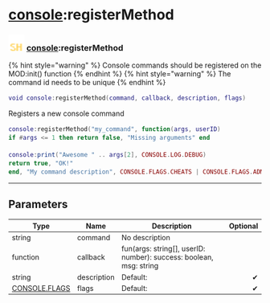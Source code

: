 # [console](../console/README.md):registerMethod

### <img src="../../.gitbook/assets/shared.png" width="32" height="32" /> [console](../console/README.md):registerMethod

{% hint style="warning" %} Console commands should be registered on the MOD:init() function {% endhint %}
{% hint style="warning" %} The command id needs to be unique {% endhint %}


```lua
void console:registerMethod(command, callback, description, flags)
```

Registers a new console command<br>
```lua
console:registerMethod("my_command", function(args, userID)
if #args <= 1 then return false, "Missing arguments" end

console:print("Awesome " .. args[2], CONSOLE.LOG.DEBUG)
return true, "OK!"
end, "My command description", CONSOLE.FLAGS.CHEATS | CONSOLE.FLAGS.ADMIN) -- Admin only and requires cheats enabled
```


-----------------
## Parameters

| Type   | Name | Description | Optional |
| ------ | ---- | ----------- | -------: |
| string | command | No description |   |
| function | callback | fun(args: string[], userID: number): success: boolean, msg: string |   |
| string | description | Default: <Empty> | ✔ |
| [CONSOLE.FLAGS](../console.flags/README.md) | flags | Default: <Empty> | ✔ |
